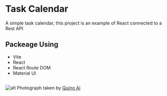 # Task Calendar
A simple task calendar, this project is an example of React connected to a Rest API
## Packeage Using
- Vite
- React
- React Route DOM
- Material UI
##
![alt](https://images.unsplash.com/photo-1475924156734-496f6cac6ec1?ixlib=rb-4.0.3&ixid=M3wxMjA3fDB8MHxwaG90by1wYWdlfHx8fGVufDB8fHx8fA%3D%3D&auto=format&fit=crop&w=870&q=80)
Photograph taken by [Quino Ai](https://unsplash.com/es/@quinoal)